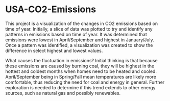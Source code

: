 # USA-CO2-Emissions

This project is a visualization of the changes in CO2 emissions based on time of year. Initially, a slice of data was plotted to try and identify any patterns in emissions based on time of year. It was determined that emissions were lowest in April/September and highest in January/July. Once a pattern was identified, a visualization was created to show the difference in select highest and lowest values.

What causes the fluctuation in emissions? Initial thinking is that because these emissions are caused by burning coal, they will be highest in the hottest and coldest months when homes need to be heated and cooled. April/September being in Spring/Fall mean temperatures are likely more comfortable, thus reducing the need for coal and energy in general. Further exploration is needed to determine if this trend extends to other energy sources, such as natural gas and possibly renewables.
